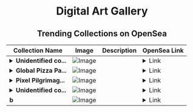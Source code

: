 <div align="center">

# Digital Art Gallery

## Trending Collections on OpenSea

| Collection Name                       | Image                                                                                     | Description                       | OpenSea Link                                                                                          |
|---------------------------------------|-------------------------------------------------------------------------------------------|-----------------------------------|--------------------------------------------------------------------------------------------------------|
| **<details><summary>Unidentified co...</summary>Unidentified contract 2c4255a9-8b1b-4bba-bacf-446a1b0b3a62</details>** | ![Image](https://i.seadn.io/s/raw/files/a837708742ad8afcb35eb60ba787976d.jpg?w=500&auto=format?w=200&auto=format) |  | <details><summary>Link</summary>[Unidentified contract 2c4255a9-8b1b-4bba-bacf-446a1b0b3a62](https://opensea.io/collection/unidentified-contract-2c4255a9-8b1b-4bba-bacf-446a)</details> |
| **<details><summary>Global Pizza Pa...</summary>Global Pizza Party Chengdu</details>** | ![Image](https://i.seadn.io/s/raw/files/744c2ccd00cb6ca9fa82809f64c72c8c.jpg?w=500&auto=format?w=200&auto=format) |  | <details><summary>Link</summary>[Global Pizza Party Chengdu](https://opensea.io/collection/global-pizza-party-chengdu)</details> |
| **<details><summary>Pixel Pilgrimag...</summary>Pixel Pilgrimage</details>** | ![Image](https://i.seadn.io/s/raw/files/a9d12490ca134bc584787b8cc9a6cec2.png?w=500&auto=format?w=200&auto=format) |  | <details><summary>Link</summary>[Pixel Pilgrimage](https://opensea.io/collection/pixel-pilgrimage)</details> |
| **<details><summary>Unidentified co...</summary>Unidentified contract b0387d11-fb24-47f8-84c0-d3472b015aa0</details>** | ![Image](https://i.seadn.io/s/raw/files/a837708742ad8afcb35eb60ba787976d.jpg?w=500&auto=format?w=200&auto=format) |  | <details><summary>Link</summary>[Unidentified contract b0387d11-fb24-47f8-84c0-d3472b015aa0](https://opensea.io/collection/unidentified-contract-b0387d11-fb24-47f8-84c0-d347)</details> |
| **b** | ![Image](https://i.seadn.io/s/raw/files/184e879e8a72d766d5e53fa9cfa29237.jpg?w=500&auto=format?w=200&auto=format) |  | <details><summary>Link</summary>[b](https://opensea.io/collection/b-9014)</details> |

</div>